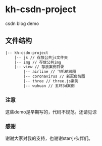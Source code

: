 # kh-csdn-project

csdn blog demo

## 文件结构

```html
|-- kh-csdn-project
    |-- js // 存放公共js文件夹
    |-- img // 存放公共img
    |-- view // 存放案例目录
        |-- airline // 飞机航线图
        |-- coronavirus // 新冠疫情图
        |-- three // three.js案例
        |-- wuhuan // 五环3d案例
```

### 注意

这些demo是早期写的，代码不规范。还请见谅

### 感谢

谢谢大家对我的支持，也谢谢star小伙伴们。
